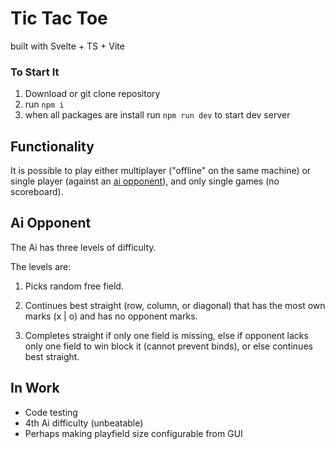 # Tic Tac Toe 

built with Svelte + TS + Vite

### To Start It

1. Download or git clone repository
2. run `npm i`
3. when all packages are install run `npm run dev` to start dev server

## Functionality

It is possible to play either multiplayer ("offline" on the same machine) or single player (against an [ai opponent](#ai-opponent)), and only single games (no scoreboard).

## Ai Opponent

The Ai has three levels of difficulty.

The levels are:

1. Picks random free field.

2. Continues best straight (row, column, or diagonal) that has the most own marks (x | o) and has no opponent marks.

3. Completes straight if only one field is missing, else if opponent lacks only one field to win block it (cannot prevent binds), or else continues best straight.


## In Work

- Code testing
- 4th Ai difficulty (unbeatable)
- Perhaps making playfield size configurable from GUI
